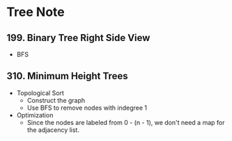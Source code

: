 # Tree Note
## 199. Binary Tree Right Side View
- BFS 

## 310. Minimum Height Trees
- Topological Sort
    - Construct the graph
    - Use BFS to remove nodes with indegree 1
- Optimization
    - Since the nodes are labeled from 0 - (n - 1), we don't need a map for the adjacency list.

